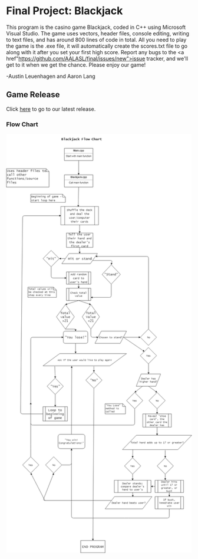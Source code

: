 # Final Project: Blackjack
This program is the casino game Blackjack, coded in C++ using Microsoft Visual Studio. The game uses vectors, header files, console editing, writing to text files, and has around 800 lines of code in total. All you need to play the game is the .exe file, it will automatically create the scores.txt file to go along with it after you set your first high score. Report any bugs to the <a href"https://github.com/AALASL/final/issues/new">issue tracker</a>, and we'll get to it when we get the chance. Please enjoy our game!

-Austin Leuenhagen and Aaron Lang

## Game Release
Click <a href="https://github.com/AALASL/final/releases/tag/1.4">here</a> to go to our latest release.

### Flow Chart
<img src="https://raw.githubusercontent.com/AALASL/final/master/C%2B%2B%20Final%20Project%20Flow%20Chart.png" width ="800">
